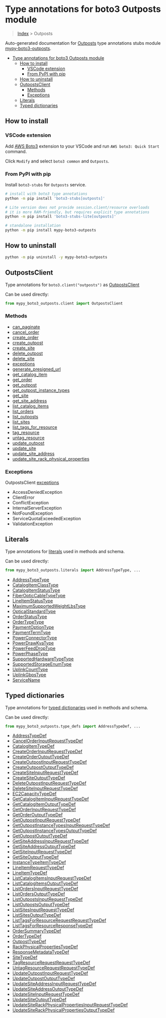 <a id="type-annotations-for-boto3-outposts-module"></a>

# Type annotations for boto3 Outposts module

> [Index](..) > Outposts

Auto-generated documentation for
[Outposts](https://boto3.amazonaws.com/v1/documentation/api/latest/reference/services/outposts.html#Outposts)
type annotations stubs module
[mypy-boto3-outposts](https://pypi.org/project/mypy-boto3-outposts/).

- [Type annotations for boto3 Outposts module](#type-annotations-for-boto3-outposts-module)
  - [How to install](#how-to-install)
    - [VSCode extension](#vscode-extension)
    - [From PyPI with pip](#from-pypi-with-pip)
  - [How to uninstall](#how-to-uninstall)
  - [OutpostsClient](#outpostsclient)
    - [Methods](#methods)
    - [Exceptions](#exceptions)
  - [Literals](#literals)
  - [Typed dictionaries](#typed-dictionaries)

<a id="how-to-install"></a>

## How to install

<a id="vscode-extension"></a>

### VSCode extension

Add
[AWS Boto3](https://marketplace.visualstudio.com/items?itemName=Boto3typed.boto3-ide)
extension to your VSCode and run `AWS boto3: Quick Start` command.

Click `Modify` and select `boto3 common` and `Outposts`.

<a id="from-pypi-with-pip"></a>

### From PyPI with pip

Install `boto3-stubs` for `Outposts` service.

```bash
# install with boto3 type annotations
python -m pip install 'boto3-stubs[outposts]'

# Lite version does not provide session.client/resource overloads
# it is more RAM-friendly, but requires explicit type annotations
python -m pip install 'boto3-stubs-lite[outposts]'

# standalone installation
python -m pip install mypy-boto3-outposts
```

<a id="how-to-uninstall"></a>

## How to uninstall

```bash
python -m pip uninstall -y mypy-boto3-outposts
```

<a id="outpostsclient"></a>

## OutpostsClient

Type annotations for `boto3.client("outposts")` as
[OutpostsClient](./client.md)

Can be used directly:

```python
from mypy_boto3_outposts.client import OutpostsClient
```

<a id="methods"></a>

### Methods

- [can_paginate](./client.md#can_paginate)
- [cancel_order](./client.md#cancel_order)
- [create_order](./client.md#create_order)
- [create_outpost](./client.md#create_outpost)
- [create_site](./client.md#create_site)
- [delete_outpost](./client.md#delete_outpost)
- [delete_site](./client.md#delete_site)
- [exceptions](./client.md#exceptions)
- [generate_presigned_url](./client.md#generate_presigned_url)
- [get_catalog_item](./client.md#get_catalog_item)
- [get_order](./client.md#get_order)
- [get_outpost](./client.md#get_outpost)
- [get_outpost_instance_types](./client.md#get_outpost_instance_types)
- [get_site](./client.md#get_site)
- [get_site_address](./client.md#get_site_address)
- [list_catalog_items](./client.md#list_catalog_items)
- [list_orders](./client.md#list_orders)
- [list_outposts](./client.md#list_outposts)
- [list_sites](./client.md#list_sites)
- [list_tags_for_resource](./client.md#list_tags_for_resource)
- [tag_resource](./client.md#tag_resource)
- [untag_resource](./client.md#untag_resource)
- [update_outpost](./client.md#update_outpost)
- [update_site](./client.md#update_site)
- [update_site_address](./client.md#update_site_address)
- [update_site_rack_physical_properties](./client.md#update_site_rack_physical_properties)

<a id="exceptions"></a>

### Exceptions

OutpostsClient [exceptions](./client.md#exceptions)

- AccessDeniedException
- ClientError
- ConflictException
- InternalServerException
- NotFoundException
- ServiceQuotaExceededException
- ValidationException

<a id="literals"></a>

## Literals

Type annotations for [literals](./literals.md) used in methods and schema.

Can be used directly:

```python
from mypy_boto3_outposts.literals import AddressTypeType, ...
```

- [AddressTypeType](./literals.md#addresstypetype)
- [CatalogItemClassType](./literals.md#catalogitemclasstype)
- [CatalogItemStatusType](./literals.md#catalogitemstatustype)
- [FiberOpticCableTypeType](./literals.md#fiberopticcabletypetype)
- [LineItemStatusType](./literals.md#lineitemstatustype)
- [MaximumSupportedWeightLbsType](./literals.md#maximumsupportedweightlbstype)
- [OpticalStandardType](./literals.md#opticalstandardtype)
- [OrderStatusType](./literals.md#orderstatustype)
- [OrderTypeType](./literals.md#ordertypetype)
- [PaymentOptionType](./literals.md#paymentoptiontype)
- [PaymentTermType](./literals.md#paymenttermtype)
- [PowerConnectorType](./literals.md#powerconnectortype)
- [PowerDrawKvaType](./literals.md#powerdrawkvatype)
- [PowerFeedDropType](./literals.md#powerfeeddroptype)
- [PowerPhaseType](./literals.md#powerphasetype)
- [SupportedHardwareTypeType](./literals.md#supportedhardwaretypetype)
- [SupportedStorageEnumType](./literals.md#supportedstorageenumtype)
- [UplinkCountType](./literals.md#uplinkcounttype)
- [UplinkGbpsType](./literals.md#uplinkgbpstype)
- [ServiceName](./literals.md#servicename)

<a id="typed-dictionaries"></a>

## Typed dictionaries

Type annotations for [typed dictionaries](./type_defs.md) used in methods and
schema.

Can be used directly:

```python
from mypy_boto3_outposts.type_defs import AddressTypeDef, ...
```

- [AddressTypeDef](./type_defs.md#addresstypedef)
- [CancelOrderInputRequestTypeDef](./type_defs.md#cancelorderinputrequesttypedef)
- [CatalogItemTypeDef](./type_defs.md#catalogitemtypedef)
- [CreateOrderInputRequestTypeDef](./type_defs.md#createorderinputrequesttypedef)
- [CreateOrderOutputTypeDef](./type_defs.md#createorderoutputtypedef)
- [CreateOutpostInputRequestTypeDef](./type_defs.md#createoutpostinputrequesttypedef)
- [CreateOutpostOutputTypeDef](./type_defs.md#createoutpostoutputtypedef)
- [CreateSiteInputRequestTypeDef](./type_defs.md#createsiteinputrequesttypedef)
- [CreateSiteOutputTypeDef](./type_defs.md#createsiteoutputtypedef)
- [DeleteOutpostInputRequestTypeDef](./type_defs.md#deleteoutpostinputrequesttypedef)
- [DeleteSiteInputRequestTypeDef](./type_defs.md#deletesiteinputrequesttypedef)
- [EC2CapacityTypeDef](./type_defs.md#ec2capacitytypedef)
- [GetCatalogItemInputRequestTypeDef](./type_defs.md#getcatalogiteminputrequesttypedef)
- [GetCatalogItemOutputTypeDef](./type_defs.md#getcatalogitemoutputtypedef)
- [GetOrderInputRequestTypeDef](./type_defs.md#getorderinputrequesttypedef)
- [GetOrderOutputTypeDef](./type_defs.md#getorderoutputtypedef)
- [GetOutpostInputRequestTypeDef](./type_defs.md#getoutpostinputrequesttypedef)
- [GetOutpostInstanceTypesInputRequestTypeDef](./type_defs.md#getoutpostinstancetypesinputrequesttypedef)
- [GetOutpostInstanceTypesOutputTypeDef](./type_defs.md#getoutpostinstancetypesoutputtypedef)
- [GetOutpostOutputTypeDef](./type_defs.md#getoutpostoutputtypedef)
- [GetSiteAddressInputRequestTypeDef](./type_defs.md#getsiteaddressinputrequesttypedef)
- [GetSiteAddressOutputTypeDef](./type_defs.md#getsiteaddressoutputtypedef)
- [GetSiteInputRequestTypeDef](./type_defs.md#getsiteinputrequesttypedef)
- [GetSiteOutputTypeDef](./type_defs.md#getsiteoutputtypedef)
- [InstanceTypeItemTypeDef](./type_defs.md#instancetypeitemtypedef)
- [LineItemRequestTypeDef](./type_defs.md#lineitemrequesttypedef)
- [LineItemTypeDef](./type_defs.md#lineitemtypedef)
- [ListCatalogItemsInputRequestTypeDef](./type_defs.md#listcatalogitemsinputrequesttypedef)
- [ListCatalogItemsOutputTypeDef](./type_defs.md#listcatalogitemsoutputtypedef)
- [ListOrdersInputRequestTypeDef](./type_defs.md#listordersinputrequesttypedef)
- [ListOrdersOutputTypeDef](./type_defs.md#listordersoutputtypedef)
- [ListOutpostsInputRequestTypeDef](./type_defs.md#listoutpostsinputrequesttypedef)
- [ListOutpostsOutputTypeDef](./type_defs.md#listoutpostsoutputtypedef)
- [ListSitesInputRequestTypeDef](./type_defs.md#listsitesinputrequesttypedef)
- [ListSitesOutputTypeDef](./type_defs.md#listsitesoutputtypedef)
- [ListTagsForResourceRequestRequestTypeDef](./type_defs.md#listtagsforresourcerequestrequesttypedef)
- [ListTagsForResourceResponseTypeDef](./type_defs.md#listtagsforresourceresponsetypedef)
- [OrderSummaryTypeDef](./type_defs.md#ordersummarytypedef)
- [OrderTypeDef](./type_defs.md#ordertypedef)
- [OutpostTypeDef](./type_defs.md#outposttypedef)
- [RackPhysicalPropertiesTypeDef](./type_defs.md#rackphysicalpropertiestypedef)
- [ResponseMetadataTypeDef](./type_defs.md#responsemetadatatypedef)
- [SiteTypeDef](./type_defs.md#sitetypedef)
- [TagResourceRequestRequestTypeDef](./type_defs.md#tagresourcerequestrequesttypedef)
- [UntagResourceRequestRequestTypeDef](./type_defs.md#untagresourcerequestrequesttypedef)
- [UpdateOutpostInputRequestTypeDef](./type_defs.md#updateoutpostinputrequesttypedef)
- [UpdateOutpostOutputTypeDef](./type_defs.md#updateoutpostoutputtypedef)
- [UpdateSiteAddressInputRequestTypeDef](./type_defs.md#updatesiteaddressinputrequesttypedef)
- [UpdateSiteAddressOutputTypeDef](./type_defs.md#updatesiteaddressoutputtypedef)
- [UpdateSiteInputRequestTypeDef](./type_defs.md#updatesiteinputrequesttypedef)
- [UpdateSiteOutputTypeDef](./type_defs.md#updatesiteoutputtypedef)
- [UpdateSiteRackPhysicalPropertiesInputRequestTypeDef](./type_defs.md#updatesiterackphysicalpropertiesinputrequesttypedef)
- [UpdateSiteRackPhysicalPropertiesOutputTypeDef](./type_defs.md#updatesiterackphysicalpropertiesoutputtypedef)
